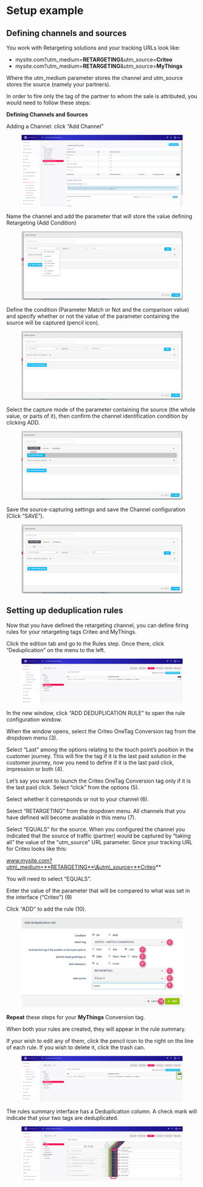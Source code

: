 # Setup example

## Defining channels and sources

You work with Retargeting solutions and your tracking URLs look like:

* mysite.com?utm\_medium=**RETARGETING**\&utm\_source=**Criteo**
* mysite.com?utm\_medium=**RETARGETING**\&utm\_source=**MyThings**

Where the utm\_medium parameter stores the channel and utm\_source stores the source (namely your partners).

In order to fire only the tag of the partner to whom the sale is attributed, you would need to follow these steps:

**Defining Channels and Sources**

Adding a Channel: click “Add Channel”&#x20;

<figure><img src="../../../../../../../.gitbook/assets/image (297).png" alt=""><figcaption></figcaption></figure>

Name the channel and add the parameter that will store the value defining Retargeting (Add Condition)

<figure><img src="../../../../../../../.gitbook/assets/image (298).png" alt=""><figcaption></figcaption></figure>

Define the condition (Parameter Match or Not and the comparison value) and specify whether or not the value of the parameter containing the source will be captured (pencil icon).

<figure><img src="../../../../../../../.gitbook/assets/image (299).png" alt=""><figcaption></figcaption></figure>

Select the capture mode of the parameter containing the source (the whole value, or parts of it), then confirm the channel identification condition by clicking ADD.

<figure><img src="../../../../../../../.gitbook/assets/image (300).png" alt=""><figcaption></figcaption></figure>

Save the source-capturing settings and save the Channel configuration (Click “SAVE”).

<figure><img src="../../../../../../../.gitbook/assets/image (301).png" alt=""><figcaption></figcaption></figure>

## Setting up deduplication rules

Now that you have defined the retargeting channel, you can define firing rules for your retargeting tags Criteo and MyThings.

Click the edition tab and go to the Rules step. Once there, click “Deduplication” on the menu to the left.

<figure><img src="../../../../../../../.gitbook/assets/image (302).png" alt=""><figcaption></figcaption></figure>

In the new window, click “ADD DEDUPLICATION RULE” to open the rule configuration window.

When the window opens, select the Criteo OneTag Conversion tag from the dropdown menu (3).

Select “Last” among the options relating to the touch point’s position in the customer journey. This will fire the tag if it is the last paid solution in the customer journey, now you need to define if it is the last paid click, impression or both (4).

Let’s say you want to launch the Criteo OneTag Conversion tag only if it is the last paid click. Select “click” from the options (5).

Select whether it corresponds or not to your channel (6).

Select “RETARGETING” from the dropdown menu. All channels that you have defined will become available in this menu (7).

Select “EQUALS” for the source. When you configured the channel you indicated that the source of traffic (partner) would be captured by “taking all” the value of the “utm\_source” URL parameter. Since your tracking URL for Criteo looks like this:

www.mysite.com?utm\_medium=**RETARGETING**\&utm\_source=**Criteo**

You will need to select “EQUALS”.

Enter the value of the parameter that will be compared to what was set in the interface (“Criteo”) (9)

Click “ADD” to add the rule (10).

<figure><img src="../../../../../../../.gitbook/assets/image (303).png" alt=""><figcaption></figcaption></figure>

**Repeat** these steps for your **MyThings** Conversion tag.

When both your rules are created, they will appear in the rule summary.

If your wish to edit any of them, click the pencil icon to the right on the line of each rule. If you wish to delete it, click the trash can.

<figure><img src="../../../../../../../.gitbook/assets/image (305).png" alt=""><figcaption></figcaption></figure>

The rules summary interface has a Deduplication column. A check mark will indicate that your two tags are deduplicated.

<figure><img src="../../../../../../../.gitbook/assets/image (306).png" alt=""><figcaption></figcaption></figure>

